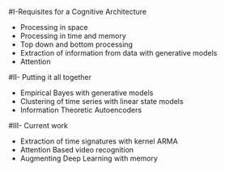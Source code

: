 #I-Requisites for a Cognitive Architecture

 * Processing in space
 * Processing in time and memory
 * Top down and bottom processing
 * Extraction of information from data with generative models
 * Attention

#II- Putting it all together

 * Empirical Bayes with generative models
 * Clustering of time series with linear state models
 * Information Theoretic Autoencoders

#III- Current work

 * Extraction of time signatures with kernel ARMA
 * Attention Based video recognition
 * Augmenting Deep Learning with memory 
